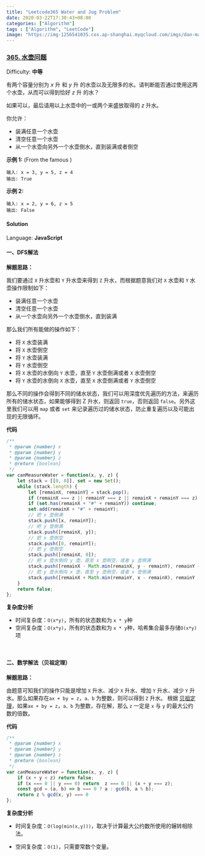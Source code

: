```yaml
---
title: "Leetcode365 Water and Jug Problem"
date: 2020-03-22T17:30:43+08:00
categories: ["Algorithm"]
tags : ["Algorithm", "LeetCode"]
image: "https://img-1256541035.cos.ap-shanghai.myqcloud.com/imgs/dan-magatti-krhOf7RaeDs-unsplash.jpg"
---
```


### [365\. 水壶问题](https://leetcode-cn.com/problems/water-and-jug-problem/)

Difficulty: **中等**


有两个容量分别为 *x* 升 和 *y* 升 的水壶以及无限多的水。请判断能否通过使用这两个水壶，从而可以得到恰好 *z* 升 的水？

如果可以，最后请用以上水壶中的一或两个来盛放取得的 *z* 升水。

你允许：

*   装满任意一个水壶
*   清空任意一个水壶
*   从一个水壶向另外一个水壶倒水，直到装满或者倒空

**示例 1:** (From the famous )

```
输入: x = 3, y = 5, z = 4
输出: True
```

**示例 2:**

```
输入: x = 2, y = 6, z = 5
输出: False
```


#### Solution

Language: **JavaScript**

#### 一、DFS解法

**解题思路：**

我们要通过 `X` 升水壶和 `Y` 升水壶来得到 `Z` 升水，而根据题意我们对 `X` 水壶和 `Y` 水壶操作限制如下：
*   装满任意一个水壶
*   清空任意一个水壶
*   从一个水壶向另外一个水壶倒水，直到装满

那么我们所有能做的操作如下：
* 将 `X` 水壶装满
* 将 `X` 水壶倒空
* 将 `Y` 水壶装满
* 将 `Y` 水壶倒空
* 将 `X` 水壶的水倒向 `Y` 水壶，直至 `Y` 水壶倒满或者 `X` 水壶倒空
* 将 `Y` 水壶的水倒向 `X` 水壶，直至 `X` 水壶倒满或者 `Y` 水壶倒空

那么不同的操作会得到不同的储水状态，我们可以用深度优先遍历的方法，来遍历所有的储水状态，如果能够得到 Z 升水，则返回 `true`，否则返回 `false`。另外这里我们可以用 `map` 或者 `set` 来记录遍历过的储水状态，防止重复遍历以及可能出现的无限循环。

**代码**

```javascript
/**
 * @param {number} x
 * @param {number} y
 * @param {number} z
 * @return {boolean}
 */
var canMeasureWater = function(x, y, z) {
    let stack = [[0, 0]], set = new Set();
    while (stack.length) {
        let [remainX, remainY] = stack.pop();
        if (remainX === z || remainY === z || remainX + remainY === z) return true;
        if (set.has(remainX + "#" + remainY)) continue;
        set.add(remainX + "#" + remainY);
        // 把 x 壶倒满
        stack.push([x, remainY]);
        // 把 y 壶倒满
        stack.push([remainX, y]);
        // 把 x 壶倒空
        stack.push([0, remainY]);
        // 把 y 壶倒空
        stack.push([remainX, 0]);
        // 把 x 壶水倒向 y 壶，直至 x 壶倒空，或者 y 壶倒满
        stack.push([remainX - Math.min(remainX, y - remainY), remainY + Math.min(remainX, y - remainY)])
        // 把 y 壶水倒向 x 壶，直至 y 壶倒空，或者 x 壶倒满
        stack.push([remainX + Math.min(remainY, x - remainX), remainY -  Math.min(remainY, x - remainX)])
    }
    return false;
};
```
**复杂度分析**
- 时间复杂度：`O(x*y)`，所有的状态数和为 `x * y`种
- 空间复杂度：`O(x*y)`，所有的状态数和为 `x * y`种，哈希集合最多存储`O(x*y)`项

<br/>

#### 二、数学解法（贝祖定理）

**解题思路：**

由题意可知我们的操作只能是增加 `X` 升水、减少 `X` 升水、增加 `Y` 升水、减少 `Y` 升水。那么如果存在`ax + by = z`，`a、b` 为整数，则可以得到 `Z` 升水。
根据 [贝祖定理](https://zh.wikipedia.org/wiki/%E8%B2%9D%E7%A5%96%E7%AD%89%E5%BC%8F)，如果`ax + by = z`，`a、b` 为整数，存在解，那么 `z` 一定是 `x` 与 `y` 的最大公约数的倍数。

**代码**

```javascript
​/**
 * @param {number} x
 * @param {number} y
 * @param {number} z
 * @return {boolean}
 */
var canMeasureWater = function(x, y, z) {
    if (x + y < z) return false;
    if (x === 0 || y === 0) return  z === 0 || (x + y === z);
    const gcd = (a, b) => b === 0 ? a : gcd(b, a % b);
    return z % gcd(x, y) === 0
};
```

**复杂度分析**

- 时间复杂度：`O(log(min(x,y)))`，取决于计算最大公约数所使用的辗转相除法。

- 空间复杂度：`O(1)`，只需要常数个变量。
